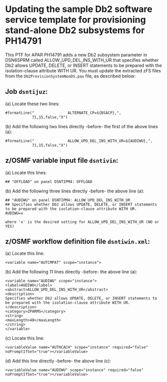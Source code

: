 # Updating the sample Db2 software service template for provisioning stand-alone Db2 subsystems for PH14791

 This PTF for APAR PH14791 adds a new Db2 subsystem parameter in DSN6SPRM called ALLOW_UPD_DEL_INS_WITH_UR that specifies whether Db2 allows UPDATE, DELETE, or INSERT statements to be prepared with the isolation-clause attribute WITH UR. You must update the extracted zFS files from the `Db2ProvisionSystemNonDS.pax` file, as described below:

## Job `dsntijuz`:

(a) Locate these two lines:

    #formatLine("               ALTERNATE_CP=${BSACP},",
                71,15,false,"X")

(b) Add the following two lines directly -before- the first of the above lines (a):

    #formatLine("               ALLOW_UPD_DEL_INS_WITH_UR=${AUDIWU},",
                71,15,false,"X")

## z/OSMF variable input file `dsntivin`:

(a) Locate this lines:

    ## "OFFLOAD" on panel DSNTIPM4: OFFLOAD

(b) Add the following three lines directly -before- the above line (a):

    ## "AUDIWU" on panel DSNTIPM4: ALLOW_UPD_DEL_INS_WITH_UR
    ## Specifies whether Db2 allows UPDATE, DELETE, or INSERT statements to be prepared with the isolation-clause attribute WITH UR.
    AUDIWU=x

    where 'x' is the desired setting for ALLOW_UPD_DEL_INS_WITH_UR (NO or YES)

## z/OSMF workflow definition file `dsntiwin.xml`:

(a) Locate this line: 

    <variable name="AUTCMPAT" scope="instance">

(b) Add the following 11 lines directly -before- the above line (a):

    <variable name="AUDIWU" scope="instance">
    <label>AUDIWU</label>
    <abstract>ALLOW_UPD_DEL_INS_WITH_UR</abstract>
    <description>
    Specifies whether Db2 allows UPDATE, DELETE, or INSERT statements to be prepared with the isolation-clause attribute WITH UR.
    </description>
    <category>ZPARMS</category>
    <string>
    <maxLength>40</maxLength>
    </string>
    </variable>

(c) Locate this line:

    <variableValue name="AUTHCACH" scope="instance" required="false" noPromptIfSet="true"></variableValue>

(d) Add this line directly -before- the above line (c):

    <variableValue name="AUDIWU" scope="instance" required="false" noPromptIfSet="true"></variableValue>
 


